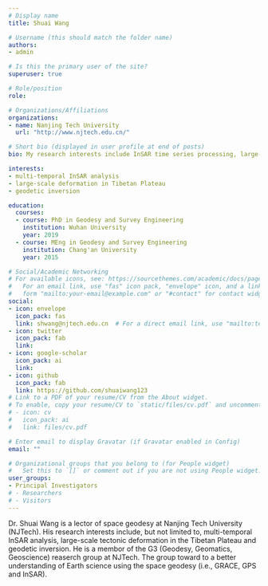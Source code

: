 ```yaml
---
# Display name
title: Shuai Wang

# Username (this should match the folder name)
authors:
- admin

# Is this the primary user of the site?
superuser: true

# Role/position
role:

# Organizations/Affiliations
organizations:
- name: Nanjing Tech University
  url: "http://www.njtech.edu.cn/"

# Short bio (displayed in user profile at end of posts)
bio: My research interests include InSAR time series processing, large-scale tectonic deformation, tectonic geodesy, geodetic inversion.

interests:
- multi-temporal InSAR analysis
- large-scale deformation in Tibetan Plateau
- geodetic inversion

education:
  courses:
  - course: PhD in Geodesy and Survey Engineering
    institution: Wuhan University
    year: 2019
  - course: MEng in Geodesy and Survey Engineering
    institution: Chang'an University
    year: 2015

# Social/Academic Networking
# For available icons, see: https://sourcethemes.com/academic/docs/page-builder/#icons
#   For an email link, use "fas" icon pack, "envelope" icon, and a link in the
#   form "mailto:your-email@example.com" or "#contact" for contact widget.
social:
- icon: envelope
  icon_pack: fas
  link: shwang@njtech.edu.cn  # For a direct email link, use "mailto:test@example.org".
- icon: twitter
  icon_pack: fab
  link: 
- icon: google-scholar
  icon_pack: ai
  link: 
- icon: github
  icon_pack: fab
  link: https://github.com/shuaiwang123
# Link to a PDF of your resume/CV from the About widget.
# To enable, copy your resume/CV to `static/files/cv.pdf` and uncomment the lines below.
# - icon: cv
#   icon_pack: ai
#   link: files/cv.pdf

# Enter email to display Gravatar (if Gravatar enabled in Config)
email: ""

# Organizational groups that you belong to (for People widget)
#   Set this to `[]` or comment out if you are not using People widget.
user_groups:
- Principal Investigators
# - Researchers
# - Visitors
---
```


Dr. Shuai Wang is a lector of space geodesy at Nanjing Tech University (NJTech). His research interests include, but not limited to, multi-temporal InSAR analysis, large-scale tectonic deformation in the Tibetan Plateau and geodetic inversion. He is a membor of the G3 (Geodesy, Geomatics, Geoscience) reaserch group at NJTech. The group toward to a better understanding of Earth science using the space geodesy (i.e., GRACE, GPS and InSAR).

